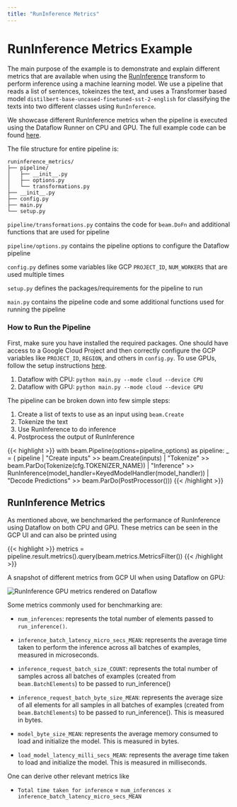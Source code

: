 ```yaml
---
title: "RunInference Metrics"
---
```

<!--
Licensed under the Apache License, Version 2.0 (the "License");
you may not use this file except in compliance with the License.
You may obtain a copy of the License at

http://www.apache.org/licenses/LICENSE-2.0

Unless required by applicable law or agreed to in writing, software
distributed under the License is distributed on an "AS IS" BASIS,
WITHOUT WARRANTIES OR CONDITIONS OF ANY KIND, either express or implied.
See the License for the specific language governing permissions and
limitations under the License.
-->

# RunInference Metrics Example

The main purpose of the example is to demonstrate and explain different metrics that are available when using the [RunInference](https://beam.apache.org/documentation/transforms/python/elementwise/runinference/) transform to perform inference using a machine learning model. We use a pipeline that reads a list of sentences, tokeinzes the text, and uses a Transformer based model `distilbert-base-uncased-finetuned-sst-2-english` for classifying the texts into two different classes using `RunInference`.

We showcase different RunInference metrics when the pipeline is executed using the Dataflow Runner on CPU and GPU. The full example code can be found [here](https://github.com/apache/beam/tree/master/sdks/python/apache_beam/examples/inference/runinference_metrics/).


The file structure for entire pipeline is:

    runinference_metrics/
    ├── pipeline/
    │   ├── __init__.py
    │   ├── options.py
    │   └── transformations.py
    ├── __init__.py
    ├── config.py
    ├── main.py
    └── setup.py

`pipeline/transformations.py` contains the code for `beam.DoFn` and additional functions that are used for pipeline

`pipeline/options.py` contains the pipeline options to configure the Dataflow pipeline

`config.py` defines some variables like GCP `PROJECT_ID`, `NUM_WORKERS` that are used multiple times

`setup.py` defines the packages/requirements for the pipeline to run

`main.py` contains the pipeline code and some additional functions used for running the pipeline


### How to Run the Pipeline
First, make sure you have installed the required packages. One should have access to a Google Cloud Project and then correctly configure the GCP variables like `PROJECT_ID`, `REGION`, and others in `config.py`. To use GPUs, follow the setup instructions [here](https://github.com/GoogleCloudPlatform/python-docs-samples/tree/main/dataflow/gpu-examples/pytorch-minimal).


1. Dataflow with CPU: `python main.py --mode cloud --device CPU`
2. Dataflow with GPU: `python main.py --mode cloud --device GPU`

The pipeline can be broken down into few simple steps:
1. Create a list of texts to use as an input using `beam.Create`
2. Tokenize the text
3. Use RunInference to do inference
4. Postprocess the output of RunInference

{{< highlight >}}
  with beam.Pipeline(options=pipeline_options) as pipeline:
    _ = (
        pipeline
        | "Create inputs" >> beam.Create(inputs)
        | "Tokenize" >> beam.ParDo(Tokenize(cfg.TOKENIZER_NAME))
        | "Inference" >>
        RunInference(model_handler=KeyedModelHandler(model_handler))
        | "Decode Predictions" >> beam.ParDo(PostProcessor()))
{{< /highlight >}}


## RunInference Metrics

As mentioned above, we benchmarked the performance of RunInference using Dataflow on both CPU and GPU. These metrics can be seen in the GCP UI and can also be printed using

{{< highlight >}}
metrics = pipeline.result.metrics().query(beam.metrics.MetricsFilter())
{{< /highlight >}}


A snapshot of different metrics from GCP UI when using Dataflow on GPU:

  ![RunInference GPU metrics rendered on Dataflow](/images/runinference_metrics_snapshot.svg)

Some metrics commonly used for benchmarking are:

* `num_inferences`: represents the total number of elements passed to `run_inference()`.

* `inference_batch_latency_micro_secs_MEAN`: represents the average time taken to perform the inference across all batches of examples, measured in microseconds.

* `inference_request_batch_size_COUNT`: represents the total number of samples across all batches of examples (created from `beam.BatchElements`) to be passed to run_inference()

* `inference_request_batch_byte_size_MEAN`: represents the average size of all elements for all samples in all batches of examples (created from `beam.BatchElements`) to be passed to run_inference(). This is measured in bytes.

* `model_byte_size_MEAN`: represents the average memory consumed to load and initialize the model. This is measured in bytes.

* `load_model_latency_milli_secs_MEAN`: represents the average time taken to load and initialize the model. This is measured in milliseconds.

One can derive other relevant metrics like
* `Total time taken for inference` = `num_inferences x inference_batch_latency_micro_secs_MEAN`

